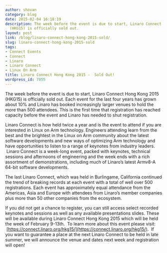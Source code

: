 ```yaml
---
author: shovan
category: blog
date: 2015-02-04 16:18:19
description: The week before the event is due to start, Linaro Connect Hong Kong 2015
  (HKG15) is officially sold out.
layout: post
link: /blog/linaro-connect-hong-kong-2015-sold/
slug: linaro-connect-hong-kong-2015-sold
tags:
- Connect Events
- Connect
- Linaro
- Linaro Connect
- Linux On Arm
title: Linaro Connect Hong Kong 2015 -  Sold Out!
wordpress_id: 7855
---
```


The week before the event is due to start, Linaro Connect Hong Kong 2015 (HKG15) is officially sold out. Each event for the last four years has grown about 10% and Linaro has booked increasingly larger venues to hold the more than 500 attendees. This is the first time that registration has reached capacity before the event and Linaro has needed to shut registration.

Linaro Connect is how held twice a year and is the event to attend if you are interested in Linux on Arm technology. Engineers attending learn from the best and the brightest in the Linux on Arm community about the latest software developments and new ways of optimizing Arm technology and have opportunities to listen to a range of keynotes from industry leaders.  Linaro Connect is a week-long event, packed with keynotes, technical sessions and afternoons of engineering and the week ends with a rich assortment of demonstrations, including much of Linaro’s latest Armv8-A 64-bit software developments.

The last Linaro Connect, which was held in Burlingame, California continued the trend of breaking records at each event with a total of well over 500 registrations. Each event has approximately equal attendance from the Americas, Asia and Europe with attendees from Linaro’s member companies plus more than 50 other companies from the ecosystem.

If you did not get a chance to register, you can still access select recorded keynotes and sessions as well as any available presentations slides. These will be available during Linaro Connect Hong Kong 2015 which will be held the week of February 9-13th.  To learn more about this event please visit:  [https://connect.linaro.org/hkg15/](https://connect.linaro.org/hkg15/).  If you want to guarantee a place at the next Linaro Connect to be held in late summer, we will announce the venue and dates next week and registration will open!